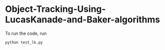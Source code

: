 # Object-Tracking-Using-LucasKanade-and-Baker-algorithms

To run the code, run 
```
python test_lk.py
```
